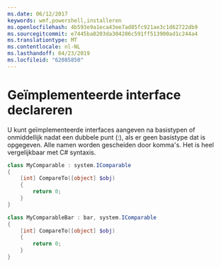 ```yaml
---
ms.date: 06/12/2017
keywords: wmf,powershell,installeren
ms.openlocfilehash: 4b593e9a1eca43ee7ad85fc921ae3c1d62722db9
ms.sourcegitcommit: e7445ba8203da304286c591ff513900ad1c244a4
ms.translationtype: MT
ms.contentlocale: nl-NL
ms.lasthandoff: 04/23/2019
ms.locfileid: "62085850"
---
```

# <a name="declare-implemented-interface"></a>Geïmplementeerde interface declareren

U kunt geïmplementeerde interfaces aangeven na basistypen of onmiddellijk nadat een dubbele punt (:), als er geen basistype dat is opgegeven. Alle namen worden gescheiden door komma's. Het is heel vergelijkbaar met C# syntaxis.

```powershell
class MyComparable : system.IComparable
{
    [int] CompareTo([object] $obj)
    {
        return 0;
    }
}

class MyComparableBar : bar, system.IComparable
{
    [int] CompareTo([object] $obj)
    {
        return 0;
    }
}
```
